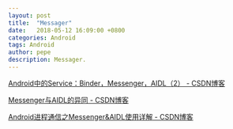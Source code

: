 ```yaml
---
layout: post
title:  "Messager"
date:   2018-05-12 16:09:00 +0800
categories: Android
tags: Android
author: pepe
description: Messager.
---
```


[Android中的Service：Binder，Messenger，AIDL（2） - CSDN博客](https://blog.csdn.net/luoyanglizi/article/details/51594016) 

[Messenger与AIDL的异同 - CSDN博客](https://blog.csdn.net/jiwangkailai02/article/details/48098087) 

[Android进程通信之Messenger&AIDL使用详解 - CSDN博客](https://blog.csdn.net/djwmzyl/article/details/53991819) 





